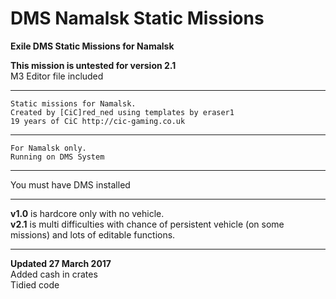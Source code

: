 # DMS Namalsk Static Missions
<b>Exile DMS Static Missions for Namalsk</b><br>

<b>This mission is untested for version 2.1</b><br>
M3 Editor file included<br>

*******************************************************
	Static missions for Namalsk.
	Created by [CiC]red_ned using templates by eraser1 
	19 years of CiC http://cic-gaming.co.uk
*******************************************************
	For Namalsk only.
	Running on DMS System
*******************************************************
You must have DMS installed<br>

*******************************************************
<b>v1.0</b> is hardcore only with no vehicle.<br>
<b>v2.1</b> is multi difficulties with chance of persistent vehicle (on some missions) and lots of editable functions.
*******************************************************

<b>Updated 27 March 2017</b><br>
Added cash in crates<br>
Tidied code<br>
